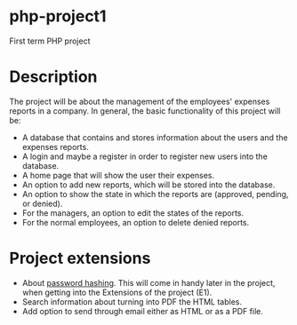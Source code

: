 # php-project1
First term PHP project

# Description
The project will be about the management of the employees' expenses reports in a company. In general, the basic functionality of this project will be:
- A database that contains and stores information about the users and the expenses reports.
- A login and maybe a register in order to register new users into the database.
- A home page that will show the user their expenses.
- An option to add new reports, which will be stored into the database.
- An option to show the state in which the reports are (approved, pending, or denied).
- For the managers, an option to edit the states of the reports.
- For the normal employees, an option to delete denied reports.

# Project extensions
- About <a href="https://blog.sqlauthority.com/2023/10/20/sql-server-best-practices-for-securely-storing-passwords/#:~:text=Database%20Password%20Hashing%20in%20SQL%20Server&text=INSERT%20INTO%20Users(username%2C%20password_hash,being%20stored%20in%20the%20database.">password hashing</a>. This will come in handy later in the project, when getting into the Extensions of the project (E1).
- Search information about turning into PDF the HTML tables.
- Add option to send through email either as HTML or as a PDF file.